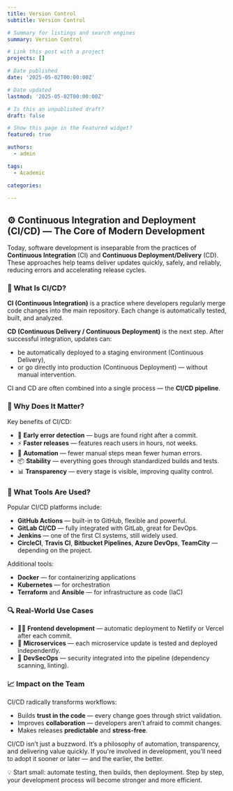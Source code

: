 ```yaml
---
title: Version Control
subtitle: Version Control

# Summary for listings and search engines
summary: Version Control

# Link this post with a project
projects: []

# Date published
date: '2025-05-02T00:00:00Z'

# Date updated
lastmod: '2025-05-02T00:00:00Z'

# Is this an unpublished draft?
draft: false

# Show this page in the Featured widget?
featured: true

authors:
  - admin

tags:
  - Academic

categories:
  
---
```


## ⚙️ Continuous Integration and Deployment (CI/CD) — The Core of Modern Development

Today, software development is inseparable from the practices of **Continuous Integration** (CI) and **Continuous Deployment/Delivery** (CD). These approaches help teams deliver updates quickly, safely, and reliably, reducing errors and accelerating release cycles.

### 🔄 What Is CI/CD?

**CI (Continuous Integration)** is a practice where developers regularly merge code changes into the main repository. Each change is automatically tested, built, and analyzed.

**CD (Continuous Delivery / Continuous Deployment)** is the next step. After successful integration, updates can:
- be automatically deployed to a staging environment (Continuous Delivery),
- or go directly into production (Continuous Deployment) — without manual intervention.

CI and CD are often combined into a single process — the **CI/CD pipeline**.

### 🚀 Why Does It Matter?

Key benefits of CI/CD:

- 🧪 **Early error detection** — bugs are found right after a commit.
- ⚡ **Faster releases** — features reach users in hours, not weeks.
- 🔁 **Automation** — fewer manual steps mean fewer human errors.
- 📦 **Stability** — everything goes through standardized builds and tests.
- 📊 **Transparency** — every stage is visible, improving quality control.

### 🧰 What Tools Are Used?

Popular CI/CD platforms include:

- **GitHub Actions** — built-in to GitHub, flexible and powerful.
- **GitLab CI/CD** — fully integrated with GitLab, great for DevOps.
- **Jenkins** — one of the first CI systems, still widely used.
- **CircleCI**, **Travis CI**, **Bitbucket Pipelines**, **Azure DevOps**, **TeamCity** — depending on the project.

Additional tools:

- **Docker** — for containerizing applications  
- **Kubernetes** — for orchestration  
- **Terraform** and **Ansible** — for infrastructure as code (IaC)

### 🔍 Real-World Use Cases

- 👩‍💻 **Frontend development** — automatic deployment to Netlify or Vercel after each commit.  
- 🧪 **Microservices** — each microservice update is tested and deployed independently.  
- 🔐 **DevSecOps** — security integrated into the pipeline (dependency scanning, linting).

### 📈 Impact on the Team

CI/CD radically transforms workflows:

- Builds **trust in the code** — every change goes through strict validation.  
- Improves **collaboration** — developers aren’t afraid to commit changes.  
- Makes releases **predictable** and **stress-free**.

CI/CD isn’t just a buzzword. It’s a philosophy of automation, transparency, and delivering value quickly. If you're involved in development, you'll need to adopt it sooner or later — and the earlier, the better.

💡 Start small: automate testing, then builds, then deployment. Step by step, your development process will become stronger and more efficient.

